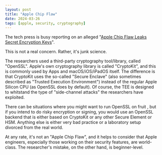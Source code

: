 ```yaml
---
layout: post
title: "Apple Chip Flaw"
date: 2024-03-26
tags: [apple, security, cryptography]
---
```


The tech press is busy reporting on an alleged "[Apple Chip Flaw Leaks Secret Encryption Keys](https://www.wired.com/story/apple-m-chip-flaw-leak-encryption-keys/)".

This is not a real concern. Rather, it's junk science.
 
The researchers used a third-party cryptography tool/library, called "OpenSSL". Apple's own cryptography library is called "CryptoKit", and this is commonly used by Apps and macOS/iOS/iPadOS itself. The difference is that CryptoKit uses the so-called "Secure Enclave" (also sometimes described as "Trusted Execution Environment") instead of the regular Apple Silicon CPU (as OpenSSL does by default). Of course, the TEE is designed to whitstand the type of "side-channel attacks" the researchers have exploited.
 
There can be situations where you might want to run OpenSSL on fruit , but if you intend to do risky encryption or signing, you would use an OpenSSL backend that is either based on CryptoKit or any other Secure Element or HSM. Anything else is either very bad practice or a laboratory setup divorced from the real world.
 
At any rate, it's not an "Apple Chip Flaw", and it helps to consider that Apple engineers, especially those working on their security features, are world-class. The researcher's mistake, on the other hand, is beginner-level.